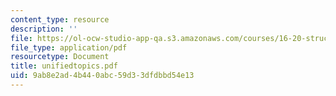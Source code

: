 ```yaml
---
content_type: resource
description: ''
file: https://ol-ocw-studio-app-qa.s3.amazonaws.com/courses/16-20-structural-mechanics-fall-2002/9ab8e2ad4b440abc59d33dfdbbd54e13_unifiedtopics.pdf
file_type: application/pdf
resourcetype: Document
title: unifiedtopics.pdf
uid: 9ab8e2ad-4b44-0abc-59d3-3dfdbbd54e13
---
```

